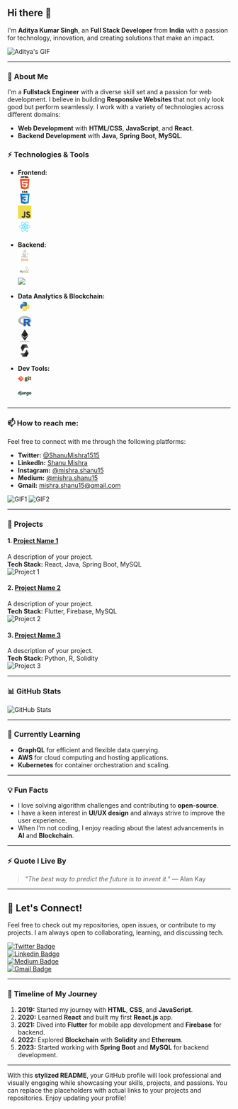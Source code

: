 ## Hi there 👋 
I'm **Aditya Kumar Singh**, an **Full Stack Developer**  from **India** with a passion for technology, innovation, and creating solutions that make an impact.

![Aditya's GIF](https://github.com/TheDudeThatCode/TheDudeThatCode/blob/master/Assets/Hi.gif)

---

### 🚀 **About Me**

I'm a **Fullstack Engineer** with a diverse skill set and a passion for  web development. I believe in building **Responsive Websites** that not only look good but perform seamlessly. I work with a variety of technologies across different domains:

- **Web Development** with **HTML/CSS**, **JavaScript**, and **React**.
- **Backend Development** with **Java**, **Spring Boot**,  **MySQL**.

### ⚡ **Technologies & Tools** 

- **Frontend:**  
  <code><img height="30" src="https://raw.githubusercontent.com/github/explore/80688e429a7d4ef2fca1e82350fe8e3517d3494d/topics/html/html.png"></code>  
  <code><img height="30" src="https://raw.githubusercontent.com/github/explore/80688e429a7d4ef2fca1e82350fe8e3517d3494d/topics/css/css.png"></code>  
  <code><img height="30" src="https://raw.githubusercontent.com/github/explore/80688e429a7d4ef2fca1e82350fe8e3517d3494d/topics/javascript/javascript.png"></code>  
  <code><img height="30" src="https://raw.githubusercontent.com/github/explore/80688e429a7d4ef2fca1e82350fe8e3517d3494d/topics/react/react.png"></code>   

- **Backend:**    
  <code><img height="30" src="https://raw.githubusercontent.com/github/explore/80688e429a7d4ef2fca1e82350fe8e3517d3494d/topics/java/java.png"></code>  
  <code><img height="30" src="https://raw.githubusercontent.com/github/explore/80688e429a7d4ef2fca1e82350fe8e3517d3494d/topics/mysql/mysql.png"></code>  
  <code><img height="30" src="https://raw.githubusercontent.com/github/explore/80688e429a7d4ef2fca1e82350fe8e3517d3494d/topics/springboot/springboot.png"></code>  

- **Data Analytics & Blockchain:**  
  <code><img height="30" src="https://raw.githubusercontent.com/github/explore/80688e429a7d4ef2fca1e82350fe8e3517d3494d/topics/python/python.png"></code>  
  <code><img height="30" src="https://raw.githubusercontent.com/github/explore/80688e429a7d4ef2fca1e82350fe8e3517d3494d/topics/r/r.png"></code>  
  <code><img height="30" src="https://raw.githubusercontent.com/github/explore/80688e429a7d4ef2fca1e82350fe8e3517d3494d/topics/ethereum/ethereum.png"></code>  
  <code><img height="30" src="https://raw.githubusercontent.com/github/explore/80688e429a7d4ef2fca1e82350fe8e3517d3494d/topics/solidity/solidity.png"></code>

- **Dev Tools:**  
  <code><img height="30" src="https://raw.githubusercontent.com/github/explore/80688e429a7d4ef2fca1e82350fe8e3517d3494d/topics/git/git.png"></code>  
  <code><img height="30" src="https://raw.githubusercontent.com/github/explore/80688e429a7d4ef2fca1e82350fe8e3517d3494d/topics/django/django.png"></code>

---

### 📫 **How to reach me:**

Feel free to connect with me through the following platforms:

- **Twitter:** [@ShanuMishra1515](https://twitter.com/ShanuMishra1515)
- **LinkedIn:** [Shanu Mishra](https://www.linkedin.com/in/shanu-mishra/)
- **Instagram:** [@mishra.shanu15](https://www.instagram.com/mishra.shanu15/)
- **Medium:** [@mishra.shanu15](https://medium.com/@mishra.shanu15/)
- **Gmail:** [mishra.shanu15@gmail.com](mailto:mishra.shanu15@gmail.com)

![GIF1](https://media.giphy.com/media/RK5KD6UcUpAt92zZvt/giphy.gif)
![GIF2](https://media.giphy.com/media/hrSFdM4rg8VFpXyz2m/giphy.gif)

---

### 🔧 **Projects**

#### 1. **[Project Name 1](#)**  
   A description of your project.  
   **Tech Stack:** React, Java, Spring Boot, MySQL  
   ![Project 1](https://via.placeholder.com/150)

#### 2. **[Project Name 2](#)**  
   A description of your project.  
   **Tech Stack:** Flutter, Firebase, MySQL  
   ![Project 2](https://via.placeholder.com/150)

#### 3. **[Project Name 3](#)**  
   A description of your project.  
   **Tech Stack:** Python, R, Solidity  
   ![Project 3](https://via.placeholder.com/150)

---

### 📊 **GitHub Stats**

![GitHub Stats](https://github-readme-stats.vercel.app/api?username=your-username&show_icons=true&count_private=true&theme=radical&hide=prs)

---

### 🌱 **Currently Learning**

- **GraphQL** for efficient and flexible data querying.
- **AWS** for cloud computing and hosting applications.
- **Kubernetes** for container orchestration and scaling.

---

### 💡 **Fun Facts**

- I love solving algorithm challenges and contributing to **open-source**.
- I have a keen interest in **UI/UX design** and always strive to improve the user experience.
- When I’m not coding, I enjoy reading about the latest advancements in **AI** and **Blockchain**.

---

### ⚡ **Quote I Live By**

> _"The best way to predict the future is to invent it."_ — Alan Kay

---

## 💬 **Let's Connect!**
Feel free to check out my repositories, open issues, or contribute to my projects. I am always open to collaborating, learning, and discussing tech.

[![Twitter Badge](https://img.shields.io/badge/-@ShanuMishra1515-1ca0f1?style=flat-square&labelColor=1ca0f1&logo=twitter&logoColor=white&link=https://twitter.com/ShanuMishra1515)](https://twitter.com/ShanuMishra1515)  
[![Linkedin Badge](https://img.shields.io/badge/-ShanuMishra-blue?style=flat-square&logo=Linkedin&logoColor=white&link=https://www.linkedin.com/in/shanu-mishra/)](https://www.linkedin.com/in/shanu-mishra/)  
[![Medium Badge](https://img.shields.io/badge/-@mishra.shanu15-03a57a?style=flat-square&labelColor=000000&logo=Medium&link=https://medium.com/@mishra.shanu15/)](https://medium.com/@mishra.shanu15/)  
[![Gmail Badge](https://img.shields.io/badge/Gmail-c14438?style=flat-square&logo=Gmail&logoColor=white&link=mailto:mishra.shanu15@gmail.com)](mailto:mishra.shanu15@gmail.com)  

---

### 📅 **Timeline of My Journey**

1. **2019:** Started my journey with **HTML**, **CSS**, and **JavaScript**.
2. **2020:** Learned **React** and built my first **React.js** app.
3. **2021:** Dived into **Flutter** for mobile app development and **Firebase** for backend.
4. **2022:** Explored **Blockchain** with **Solidity** and **Ethereum**.
5. **2023:** Started working with **Spring Boot** and **MySQL** for backend development.

---

With this **stylized README**, your GitHub profile will look professional and visually engaging while showcasing your skills, projects, and passions. You can replace the placeholders with actual links to your projects and repositories. Enjoy updating your profile!


